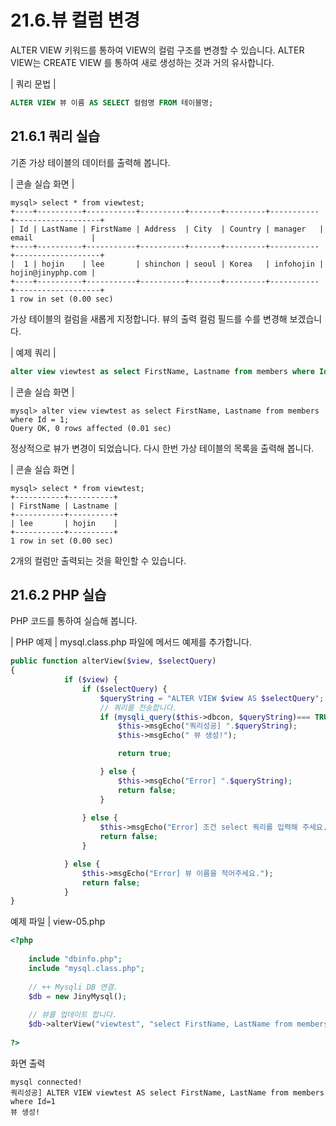 # 21.6.뷰 컬럼 변경 
ALTER VIEW 키워드를 통하여 VIEW의 컬럼 구조를 변경할 수 있습니다. ALTER VIEW는 CREATE VIEW 를 통하여 새로 생성하는 것과 거의 유사합니다.  

| 쿼리 문법 | 
```sql
ALTER VIEW 뷰 이름 AS SELECT 컬럼명 FROM 테이블명; 
```

## 21.6.1 쿼리 실습 
기존 가상 테이블의 데이터를 출력해 봅니다.  

| 콘솔 실습 화면 | 
```
mysql> select * from viewtest;
+----+----------+-----------+----------+-------+---------+-----------+-------------------+
| Id | LastName | FirstName | Address  | City  | Country | manager   | email             |
+----+----------+-----------+----------+-------+---------+-----------+-------------------+
|  1 | hojin    | lee       | shinchon | seoul | Korea   | infohojin | hojin@jinyphp.com |
+----+----------+-----------+----------+-------+---------+-----------+-------------------+
1 row in set (0.00 sec)

```

가상 테이블의 컬럼을 새롭게 지정합니다. 뷰의 출력 컬럼 필드를 수를 변경해 보겠습니다.  

| 예제 쿼리 | 
```sql
alter view viewtest as select FirstName, Lastname from members where Id = 1; 
```

| 콘솔 실습 화면 | 
```
mysql> alter view viewtest as select FirstName, Lastname from members where Id = 1;
Query OK, 0 rows affected (0.01 sec)

```

정상적으로 뷰가 변경이 되었습니다. 다시 한번 가상 테이블의 목록을 출력해 봅니다.  

| 콘솔 실습 화면 | 
```
mysql> select * from viewtest;
+-----------+----------+
| FirstName | Lastname |
+-----------+----------+
| lee       | hojin    |
+-----------+----------+
1 row in set (0.00 sec)

```

2개의 컬럼만 출력되는 것을 확인할 수 있습니다.  

## 21.6.2 PHP 실습 
PHP 코드를 통하여 실습해 봅니다.  

| PHP 예제 | 
mysql.class.php 파일에 메서드 예제를 추가합니다.  
```php
public function alterView($view, $selectQuery)
{
            if ($view) {
                if ($selectQuery) {
                    $queryString = "ALTER VIEW $view AS $selectQuery";
                    // 쿼리를 전송합니다.
                    if (mysqli_query($this->dbcon, $queryString)=== TRUE) {
                        $this->msgEcho("쿼리성공] ".$queryString);
                        $this->msgEcho(" 뷰 생성!");

                        return true;

                    } else {
                        $this->msgEcho("Error] ".$queryString);
                        return false;
                    }
                    
                } else {
                    $this->msgEcho("Error] 조건 select 쿼리를 입력해 주세요..");
                    return false;
                }

            } else {
                $this->msgEcho("Error] 뷰 이름을 적어주세요.");
                return false;
            }
}

```

예제 파일 | view-05.php 
```php
<?php
 
	include "dbinfo.php";
	include "mysql.class.php";
 
	// ++ Mysqli DB 연결.
	$db = new JinyMysql();
 
	// 뷰를 업데이트 합니다.
	$db->alterView("viewtest", "select FirstName, LastName from members where Id=1");
 
?>

```

화면 출력 
```
mysql connected!
쿼리성공] ALTER VIEW viewtest AS select FirstName, LastName from members where Id=1
뷰 생성!
```